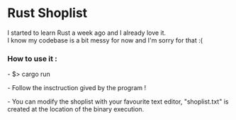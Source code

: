 # Rust Shoplist

I started to learn Rust a week ago and I already love it.</br>
I know my codebase is a bit messy for now and I'm sorry for that :(

<h3>How to use it :</h3>
<p>- $> cargo run</p>
<p>- Follow the insctruction gived by the program !</p>
<p>- You can modify the shoplist with your favourite text editor, "shoplist.txt" is created at the location of the binary execution.</p>
